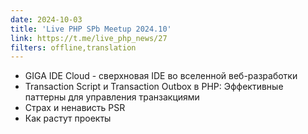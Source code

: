 ```yaml
---
date: 2024-10-03
title: 'Live PHP SPb Meetup 2024.10'
link: https://t.me/live_php_news/27
filters: offline,translation
---
```


- GIGA IDE Cloud - сверхновая IDE во вселенной веб-разработки
- Transaction Script и Transaction Outbox в PHP: Эффективные паттерны для управления транзакциями
- Страх и ненависть PSR
- Как растут проекты
